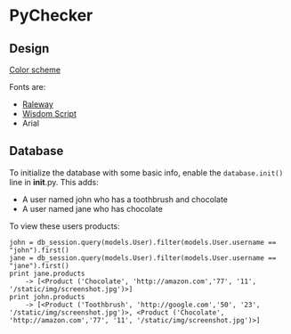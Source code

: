 PyChecker
==

Design
--

[Color scheme](http://www.colourlovers.com/palette/2785786/Stronger)

Fonts are:

- [Raleway](http://www.google.com/fonts/specimen/Raleway)
- [Wisdom Script](http://www.losttype.com/font/?name=wisdom%20script)
- Arial


Database
--

To initialize the database with some basic info, enable the `database.init()` line in __init__.py. This adds:

- A user named john who has a toothbrush and chocolate
- A user named jane who has chocolate


To view these users products:

    john = db_session.query(models.User).filter(models.User.username == "john").first()
    jane = db_session.query(models.User).filter(models.User.username == "jane").first()
    print jane.products
        -> [<Product ('Chocolate', 'http://amazon.com','77', '11', '/static/img/screenshot.jpg')>]
    print john.products
        -> [<Product ('Toothbrush', 'http://google.com','50', '23', '/static/img/screenshot.jpg')>, <Product ('Chocolate', 'http://amazon.com','77', '11', '/static/img/screenshot.jpg')>]
